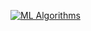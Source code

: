 [![ML Algorithms](https://drive.google.com/uc?export=view&id=1E7009el5xHVLG-acnM2FO2kr63ap0eKF)](https://drive.google.com/file/d/1E7009el5xHVLG-acnM2FO2kr63ap0eKF/view?usp=sharing)
